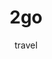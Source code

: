 ---
layout: ticketing-post
title: 2go
subtitle: travel
class-name: twogo-travel
img-boat: 2go-boat.jpg
category: ticketing
accommodation-img: true
accommodation:
 - name: 'Suite Room'
   img: 'suite-room.jpg'
 - name: 'State Room'
   img: 'state-room.jpg'
 - name: 'Cabin Class'
   img: 'cabin-class.jpg'
 - name: 'Tourist Class'
   img: 'tourist-class.jpg'
 - name: 'Mega/Super Value'
   img: 'mega-super-value.jpg'
amenities:
 - name: reception
   img: amenities1.jpg
 - name: sea breeze
   img: amenities2.jpg
 - name: island fiesta
   img: amenities3.jpg
 - name: karockoke
   img: amenities4.jpg
 - name: trip & trim salon
   img: amenities5.jpg
 - name: spa oceania
   img: amenities6.jpg
 - name: quick mart
   img: amenities7.jpg
 - name: horizon cafe
   img: amenities8.jpg
meta: '2go travel online booking, book ticket with Rhizz Tours and Travel, affordable price booking 2go travel with Rhizz Tours and Travel'
---